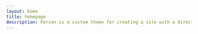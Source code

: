 ```yaml
---
layout: home
title: homepage
description: Person is a custom theme for creating a site with a directory and static content using stackbit.
---
```

